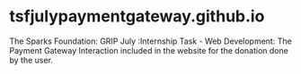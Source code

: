 # tsfjulypaymentgateway.github.io
The Sparks Foundation: GRIP July :Internship Task -  Web Development:  The Payment Gateway Interaction included in the website for the donation done by the user.
